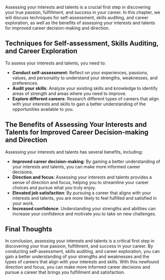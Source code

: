 
Assessing your interests and talents is a crucial first step in discovering your true passion, fulfillment, and success in your career. In this chapter, we will discuss techniques for self-assessment, skills auditing, and career exploration, as well as the benefits of assessing your interests and talents for improved career decision-making and direction.

Techniques for Self-assessment, Skills Auditing, and Career Exploration
-----------------------------------------------------------------------

To assess your interests and talents, you need to:

* **Conduct self-assessment**: Reflect on your experiences, passions, values, and personality to understand your strengths, weaknesses, and preferences.
* **Audit your skills**: Analyze your existing skills and knowledge to identify areas of strength and areas where you need to improve.
* **Explore different careers**: Research different types of careers that align with your interests and skills to gain a better understanding of the opportunities available to you.

The Benefits of Assessing Your Interests and Talents for Improved Career Decision-making and Direction
------------------------------------------------------------------------------------------------------

Assessing your interests and talents has several benefits, including:

* **Improved career decision-making**: By gaining a better understanding of your interests and talents, you can make more informed career decisions.
* **Direction and focus**: Assessing your interests and talents provides a sense of direction and focus, helping you to streamline your career choices and pursue what you truly enjoy.
* **Elevated job satisfaction**: By pursuing a career that aligns with your interests and talents, you are more likely to feel fulfilled and satisfied in your work.
* **Increased confidence**: Understanding your strengths and abilities can increase your confidence and motivate you to take on new challenges.

Final Thoughts
--------------

In conclusion, assessing your interests and talents is a critical first step in discovering your true passion, fulfillment, and success in your career. By conducting self-assessment, skills auditing, and career exploration, you can gain a better understanding of your strengths and weaknesses and the types of careers that align with your interests and skills. With this newfound direction and focus, you can make more informed career decisions and pursue a career that brings you fulfillment and satisfaction.
